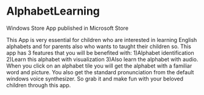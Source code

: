 # AlphabetLearning
Windows Store App published in Microsoft Store  

This App is very essential for children who are interested in learning English alphabets and for parents also who wants to taught their children so. 
This app has 3 features that you will be benefited with: 
1)Alphabet identification 
2)Learn this alphabet with visualization 
3)Also learn the alphabet with audio. 
When you click on an alphabet tile you will get the alphabet with a familiar word and picture. 
You also get the standard pronunciation from the default windows voice synthesizer. 
So grab it and make fun with your beloved children through this app.
